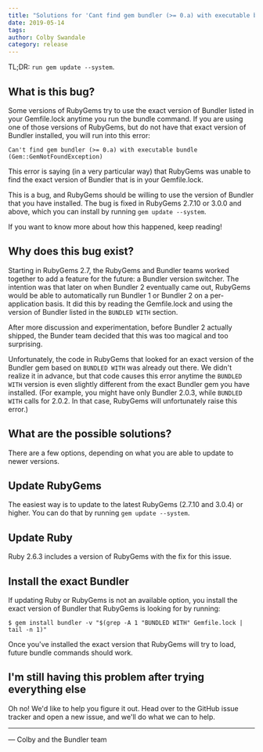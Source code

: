 ```yaml
---
title: "Solutions for 'Cant find gem bundler (>= 0.a) with executable bundle'"
date: 2019-05-14
tags:
author: Colby Swandale
category: release
---
```


TL;DR: `run gem update --system`.

## What is this bug?

Some versions of RubyGems try to use the exact version of Bundler listed in your Gemfile.lock anytime you run the bundle command. If you are using one of those versions of RubyGems, but do not have that exact version of Bundler installed, you will run into this error:

```
Can't find gem bundler (>= 0.a) with executable bundle (Gem::GemNotFoundException)
```

This error is saying (in a very particular way) that RubyGems was unable to find the exact version of Bundler that is in your Gemfile.lock.

This is a bug, and RubyGems should be willing to use the version of Bundler that you have installed. The bug is fixed in RubyGems 2.7.10 or 3.0.0 and above, which you can install by running `gem update --system`.

If you want to know more about how this happened, keep reading!

## Why does this bug exist?

Starting in RubyGems 2.7, the RubyGems and Bundler teams worked together to add a feature for the future: a Bundler version switcher. The intention was that later on when Bundler 2 eventually came out, RubyGems would be able to automatically run Bundler 1 or Bundler 2 on a per-application basis. It did this by reading the Gemfile.lock and using the version of Bundler listed in the `BUNDLED WITH` section.

After more discussion and experimentation, before Bundler 2 actually shipped, the Bunder team decided that this was too magical and too surprising.

Unfortunately, the code in RubyGems that looked for an exact version of the Bundler gem based on `BUNDLED WITH` was already out there. We didn't realize it in advance, but that code causes this error anytime the `BUNDLED WITH` version is even slightly different from the exact Bundler gem you have installed. (For example, you might have only Bundler 2.0.3, while `BUNDLED WITH` calls for 2.0.2. In that case, RubyGems will unfortunately raise this error.)

## What are the possible solutions?

There are a few options, depending on what you are able to update to newer versions.

## Update RubyGems

The easiest way is to update to the latest RubyGems (2.7.10 and 3.0.4) or higher. You can do that by running `gem update --system`.

## Update Ruby

Ruby 2.6.3 includes a version of RubyGems with the fix for this issue.

## Install the exact Bundler

If updating Ruby or RubyGems is not an available option, you install the exact version of Bundler that RubyGems is looking for by running:

```
$ gem install bundler -v "$(grep -A 1 "BUNDLED WITH" Gemfile.lock | tail -n 1)"
```

Once you've installed the exact version that RubyGems will try to load, future bundle commands should work.

## I'm still having this problem after trying everything else

Oh no! We'd like to help you figure it out. Head over to the GitHub issue tracker and open a new issue, and we'll do what we can to help.

---

— Colby and the Bundler team

